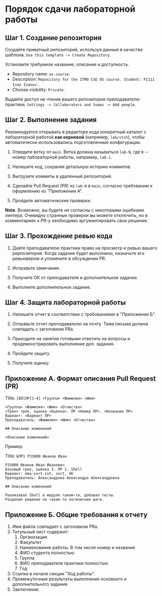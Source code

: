 # Порядок сдачи лабораторной работы

## Шаг 1. Создание репозитория

Создайте приватный репозиторий, используя данный в качестве шаблона.
`Use this template -> Create Repository`.

Установите требуемое название, описание и доступность.
- Repository name: `os-course`.
- Description: `Repository for the ITMO CSE OS course. Student: P1111 Ivan Ivanov.`.
- Choose visibility: `Private`.

Выдайте доступ на чтение вашего репозитория преподавателю практики.
`Settings -> Collaborators and teams -> Add people`.

## Шаг 2. Выполнение задания

Рекомендуется открывать в редакторе кода конкретный каталог с лабораторной
работой **как корневой** (например, `lab/vtsh`), чтобы автоматически использовались
подготовленные конфигурации.

1. Отведите ветку от `main`. Ветка должна называться `lab-N`,
   где `N` -- номер лабораторной работы, например, `lab-1`.

2. Напишите код, сохраняя детальную историю коммитов.

3. Выгрузите коммиты в удаленный репозиторий.

4. Сделайте Pull Request (PR) из `lab-N` в `main`, согласно требованим к оформлению из "Приложении А".

5. Пройдите автоматические проверки.

**Note**. Возможно, вы будете не согласны с некоторыми ошибками линтера. Очевидно странные проверки вы можете отключить, но в комментариях к PR-у необходимо аргументировать свое решение.

## Шаг 3. Прохождение ревью кода

1. Дайте преподавателю практики право на просмотр и ревью вашего рерпозитория. Когда задание будет выполнено, назначьте его ревьювером и упомяните в обсуждении PR.

2. Исправьте замечания.

3. Получите ОК от преподавателя и дополнительное задание.

4. Выполните дополнительное задание.

## Шаг 4. Защита лабораторной работы

1. Напишите отчет в соответствии с требованиями в "Приложении Б".

2. Отправьте отчет преподавателю на почту. Тема письма должна совпадать с заголовком PRа.

3. Приходите на занятие готовыми ответить на вопросы и продемонстрировать выполнение доп. задания.

4. Пройдите защиту.

5. Получите оценку.

## Приложение А. Формат описания Pull Request (PR)

Title: `[БП]ЛР[1-4] <Группа> <Фамилия> <Имя>`

```text
<Группа> <Фамилия> <Имя> <Отчество>
<Трек> трек, оценка <Оценка>. ЛР <Номер ЛР>. <Название ЛР>
Вариант: <Вариант ЛР>
Преподаватель: <Фамилия> <Имя> <Отчество>

## Описание изменений

<Описание изменений>
```

Пример:

Title: `БЛР1 P33000 Иванов Иван`

```text
P33000 Иванов Иван Иванович
Базовый трек, оценка 3. ЛР 1. Shell
Вариант: ema-sort-int, sort, 4K
Преподаватель: Александрова Александра Александровна

## Описание изменений

Реализовал Shell в модуле таком-то, добавил тесты.
Разделил решение на такие-то логические шаги.
```

## Приложение Б. Общие требования к отчету

1. Имя файла совпадает с заголовком PRа.
2. Титульный лист cодержит:
    1. Организация
    2. Факультет
    3. Наименование работы. В том числе номер и название
    4. ФИО студента полностью
    5. Группа
    6. ФИО преподавателя практики полностью
    7. Год
3. Ссылка в начале секции "Ход работы".
4. Промежуточные результаты выполнения основного и дополнительного задания.
5. Заключение.
